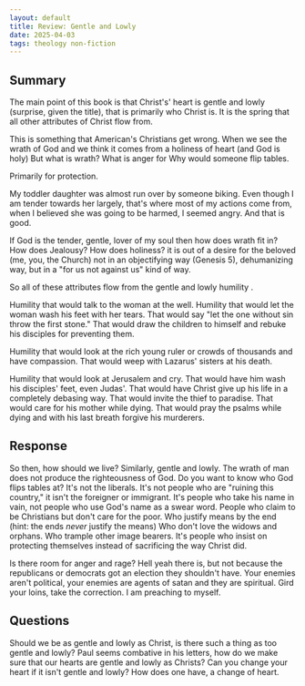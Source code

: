 ```yaml
---
layout: default
title: Review: Gentle and Lowly
date: 2025-04-03
tags: theology non-fiction
---
```


## Summary

The main point of this book is that Christ's' heart is gentle and lowly (surprise, given the title), that is primarily who Christ is. It is the spring that all other attributes of Christ flow from. 

This is something that American's Christians get wrong. When we see the wrath of God and we think it comes from a holiness of heart (and God is holy) But what is wrath? What is anger for Why would someone flip tables. 

Primarily for protection. 

My toddler daughter was almost run over by someone biking. Even though I am tender towards her largely, that's where most of  my actions come from, when I believed she was going to be harmed, I seemed angry. And that is good.

If God is the tender, gentle, lover of my soul then how does wrath fit in? How does Jealousy? How does holiness? it is out of a  desire for the beloved (me, you, the Church) not in an objectifying way (Genesis 5), dehumanizing way, but in a "for us not against us" kind of way. 

So all of these attributes flow from the gentle and lowly humility . 

Humility that would talk to the woman at the well. Humility that would let the woman wash his feet with her tears. That would say "let the one without sin throw the first stone." That would draw the children to himself and rebuke his disciples for preventing them. 

Humility that would look at the rich young ruler or crowds of thousands and have compassion. That would weep with Lazarus' sisters at his death. 

Humility that would look at Jerusalem and cry. That would have him wash his disciples' feet, even Judas'. That would have Christ give up his life in a completely debasing way. That would invite the thief to paradise. That would care for his mother while dying. That would pray the psalms while dying and with his last breath forgive his murderers.

## Response

So then, how should we live? Similarly, gentle and lowly. The wrath of man does not produce the righteousness of God. Do you want to know who God flips tables at? It's not the liberals. It's not people who are "ruining this country," it isn't the foreigner or immigrant. It's people who take his name in vain, not people who use God's name as a swear word. People who claim to be Christians but don't care for the poor. Who justify means by the end (hint: the ends *never* justify the means) Who don't love the widows and orphans. Who trample other image bearers. It's people who insist on protecting themselves instead of sacrificing the way Christ did. 

Is there room for anger and rage? Hell yeah there is, but not because the republicans or democrats got an election they shouldn't have. Your enemies aren't political, your enemies are agents of satan and they are spiritual. Gird your loins, take the correction. I am preaching to myself.

## Questions

Should we be as gentle and lowly as Christ, is there such a thing as too gentle and lowly? Paul seems combative in his letters, how do we make sure that our hearts are gentle and lowly as Christs? Can you change your heart if it isn't gentle and lowly? How does one have, a change of heart.